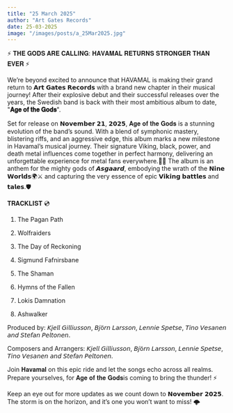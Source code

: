 ```yaml
---
title: "25 March 2025"
author: "Art Gates Records"
date: 25-03-2025
image: "/images/posts/a_25Mar2025.jpg"
---
```


⚡ 𝐓𝐇𝐄 𝐆𝐎𝐃𝐒 𝐀𝐑𝐄 𝐂𝐀𝐋𝐋𝐈𝐍𝐆: 𝐇𝐀𝐕𝐀𝐌𝐀𝐋 𝐑𝐄𝐓𝐔𝐑𝐍𝐒 𝐒𝐓𝐑𝐎𝐍𝐆𝐄𝐑 𝐓𝐇𝐀𝐍 𝐄𝐕𝐄𝐑 ⚡

We’re beyond excited to announce that HAVAMAL is making their grand return to 𝗔𝗿𝘁 𝗚𝗮𝘁𝗲𝘀 𝗥𝗲𝗰𝗼𝗿𝗱𝘀 with a brand new chapter in their musical journey! After their explosive debut and their successful releases over the years, the Swedish band is back with their most ambitious album to date,  "**𝐀𝐠𝐞 𝐨𝐟 𝐭𝐡𝐞 𝐆𝐨𝐝𝐬**".

Set for release on 𝗡𝗼𝘃𝗲𝗺𝗯𝗲𝗿 𝟮𝟭, 𝟮𝟬𝟮𝟱, 𝐀𝐠𝐞 𝐨𝐟 𝐭𝐡𝐞 𝐆𝐨𝐝𝐬 is a stunning evolution of the band’s sound. With a blend of symphonic mastery, blistering riffs, and an aggressive edge, this album marks a new milestone in Havamal’s musical journey. Their signature Viking, black, power, and death metal influences come together in perfect harmony, delivering an unforgettable experience for metal fans everywhere.🤘💀 The album is an anthem for the mighty gods of 𝘼𝙨𝙜𝙖𝙖𝙧𝙙, embodying the wrath of the 𝗡𝗶𝗻𝗲 𝗪𝗼𝗿𝗹𝗱𝘀🌍⚔️  and capturing the very essence of epic 𝗩𝗶𝗸𝗶𝗻𝗴 𝗯𝗮𝘁𝘁𝗹𝗲𝘀 and 𝘁𝗮𝗹𝗲𝘀.🛡️

𝐓𝐑𝐀𝐂𝐊𝐋𝐈𝐒𝐓 💿

1. The Pagan Path

2. Wolfraiders

3. The Day of Reckoning

4. Sigmund Fafnirsbane

5. The Shaman

6. Hymns of the Fallen

7. Lokis Damnation

8. Ashwalker

Produced by: 𝘒𝘫𝘦𝘭𝘭 𝘎𝘪𝘭𝘭𝘪𝘶𝘴𝘴𝘰𝘯, 𝘉𝘫ö𝘳𝘯 𝘓𝘢𝘳𝘴𝘴𝘰𝘯, 𝘓𝘦𝘯𝘯𝘪𝘦 𝘚𝘱𝘦𝘵𝘴𝘦, 𝘛𝘪𝘯𝘰 𝘝𝘦𝘴𝘢𝘯𝘦𝘯 𝘢𝘯𝘥 𝘚𝘵𝘦𝘧𝘢𝘯 𝘗𝘦𝘭𝘵𝘰𝘯𝘦𝘯.

Composers and Arrangers: 𝘒𝘫𝘦𝘭𝘭 𝘎𝘪𝘭𝘭𝘪𝘶𝘴𝘴𝘰𝘯, 𝘉𝘫ö𝘳𝘯 𝘓𝘢𝘳𝘴𝘴𝘰𝘯, 𝘓𝘦𝘯𝘯𝘪𝘦 𝘚𝘱𝘦𝘵𝘴𝘦, 𝘛𝘪𝘯𝘰 𝘝𝘦𝘴𝘢𝘯𝘦𝘯 𝘢𝘯𝘥 𝘚𝘵𝘦𝘧𝘢𝘯 𝘗𝘦𝘭𝘵𝘰𝘯𝘦𝘯.

Join 𝐇𝐚𝐯𝐚𝐦𝐚𝐥 on this epic ride and let the songs echo across all realms. Prepare yourselves, for 𝐀𝐠𝐞 𝐨𝐟 𝐭𝐡𝐞 𝐆𝐨𝐝𝐬is coming to bring the thunder! ⚡

Keep an eye out for more updates as we count down to 𝗡𝗼𝘃𝗲𝗺𝗯𝗲𝗿 𝟮𝟬𝟮𝟱. The storm is on the horizon, and it’s one you won’t want to miss! 🌩️